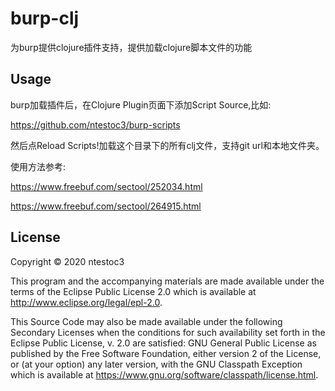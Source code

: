 # burp-clj

为burp提供clojure插件支持，提供加载clojure脚本文件的功能


## Usage

burp加载插件后，在Clojure Plugin页面下添加Script Source,比如:

https://github.com/ntestoc3/burp-scripts

然后点Reload Scripts!加载这个目录下的所有clj文件，支持git url和本地文件夹。


使用方法参考:

https://www.freebuf.com/sectool/252034.html

https://www.freebuf.com/sectool/264915.html

## License

Copyright © 2020 ntestoc3

This program and the accompanying materials are made available under the
terms of the Eclipse Public License 2.0 which is available at
http://www.eclipse.org/legal/epl-2.0.

This Source Code may also be made available under the following Secondary
Licenses when the conditions for such availability set forth in the Eclipse
Public License, v. 2.0 are satisfied: GNU General Public License as published by
the Free Software Foundation, either version 2 of the License, or (at your
option) any later version, with the GNU Classpath Exception which is available
at https://www.gnu.org/software/classpath/license.html.
